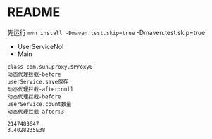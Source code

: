 # README
先运行
`mvn install -Dmaven.test.skip=true`
-Dmaven.test.skip=true   

- UserServiceNoI
- Main

````shell script
class com.sun.proxy.$Proxy0
动态代理拦截-before
userService.save保存
动态代理拦截-after:null
动态代理拦截-before
userService.count数量
动态代理拦截-after:3
````

```shell script
2147483647
3.4028235E38
```
